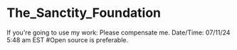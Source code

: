 # The_Sanctity_Foundation
If you're going to use my work: Please compensate me.
Date/Time: 07/11/24 5:48 am EST
#Open source is preferable.
